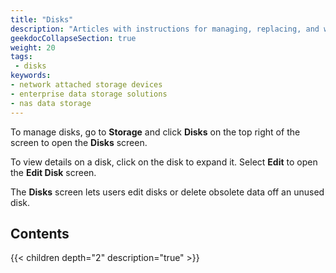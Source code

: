 ```yaml
---
title: "Disks"
description: "Articles with instructions for managing, replacing, and wiping disks."
geekdocCollapseSection: true
weight: 20
tags:
 - disks
keywords:
- network attached storage devices
- enterprise data storage solutions
- nas data storage
---
```


To manage disks, go to **Storage** and click **Disks** on the top right of the screen to open the **Disks** screen.

To view details on a disk, click on the disk to expand it. Select **Edit** to open the **Edit Disk** screen.

The **Disks** screen lets users edit disks or delete obsolete data off an unused disk.

## Contents

{{< children depth="2" description="true" >}}

<div class="noprint">
